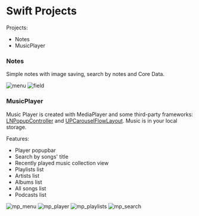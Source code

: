 # Swift Projects


Projects: 

* Notes
* MusicPlayer

### Notes

Simple notes with image saving, search by notes and Core Data.

![menu](./img/Notes/notes-menu.png) ![field](./img/Notes/notes-field.png)

### MusicPlayer

Music Player is created with MediaPlayer and some third-party frameworks: [LNPopupController](https://github.com/LeoNatan/LNPopupController) and [UPCarouselFlowLayout](https://github.com/ink-spot/UPCarouselFlowLayout). Music is in your local storage.

Features:

*  Player popupbar
*  Search by songs' title
*  Recently played music collection view
*  Playlists list
*  Artists list
*  Albums list
*  All songs list
*  Podcasts list 

![mp_menu](./img/MusicPlayer/mp-main-menu.png) ![mp_player](./img/MusicPlayer/mp-player.png) ![mp_playlists](./img/MusicPlayer/mp-playlist.png) ![mp_search](./img/MusicPlayer/mp-search.png)

